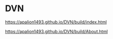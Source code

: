 # DVN
https://apalion1493.github.io/DVN/build/index.html

https://apalion1493.github.io/DVN/build/About.html
